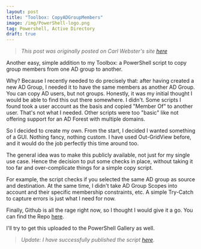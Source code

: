 ```yaml
---
layout: post
title: "Toolbox: CopyADGroupMembers"
image: /img/PowerShell-logo.png
tag: Powershell, Active Directory
draft: true
---
```

> *This post was originally posted on Carl Webster's site [here](https://carlwebster.com/bart-jacobss-toolbox-copyadgroupmembers/)*

Another easy, simple addition to my Toolbox: a PowerShell script to copy group members from one AD group to another.

Why? Because I recently needed to do precisely that: after having created a new AD Group, I needed it to have the same members as another AD Group. You can copy AD users, but not groups. Honestly, it was my initial thought I would be able to find this out there somewhere. I didn't. Some scripts I found took a user account as the basis and copied "Member Of" to another user. That's not what I needed. Other scripts were too "basic" like not offering support for an AD Forest with multiple domains.

So I decided to create my own. From the start, I decided I wanted something of a GUI. Nothing fancy, nothing custom. I have used Out-GridView before, and it would do the job perfectly this time around too.

The general idea was to make this publicly available, not just for my single use case. Hence the decision to put some checks in place, without taking it too far and over-complicate things for a simple copy script.

For example, the script checks if you selected the same AD group as source and destination. At the same time, I didn't take AD Group Scopes into account and their specific membership constraints, etc. A simple Try-Catch to capture errors is just what I need for now.

Finally, Github is all the rage right now, so I thought I would give it a go.
You can find the Repo [here](https://github.com/Cloudsparkle/CopyADGroupMembers).

I'll try to get this uploaded to the PowerShell Gallery as well.
> *Update: I have successfully published the script [here](https://www.powershellgallery.com/packages/CopyADGroupMembers/1.0).*
